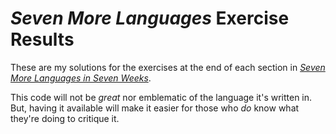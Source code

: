 # _Seven More Languages_ Exercise Results

These are my solutions for the exercises at the end of each section in _[Seven More Languages in Seven Weeks](https://pragprog.com/titles/7lang/seven-more-languages-in-seven-weeks/)_.

This code will not be _great_ nor emblematic of the language it's written in. But, having it available will make it easier for those who _do_ know what they're doing to critique it.
